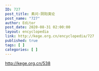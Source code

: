 ```yaml
---
ID: 727
post_title: 素问·阴阳类论
post_name: "727"
author: Editor
post_date: 2020-08-31 02:00:00
layout: encyclopedia
link: http://kege.org.cn/encyclopedia/727
published: true
tags: [ ]
categories: [ ]
---
```

http://kege.org.cn/538
